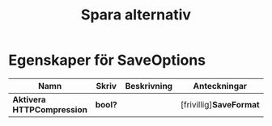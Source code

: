 ﻿---
title: Spara alternativ
second_title: Aspose.Cells Cloud Documen
linktitle: Spara alternativ
type: docs
url: /sv/save-options/
keywords: Workbook save options
description: Aspose.Cells Cloud REST API-stöd få excel-filer till olika formatfiler. SDK stöder olika utvecklingsspråk. De inkluderar Android, C#, Go, Java, NodeJS, Perl, PHP, Python, Ruby och swift
weight: 79
---
# Egenskaper för SaveOptions

Namn | Skriv | Beskrivning | Anteckningar
------------ | ------------- | ------------- | -------------
**Aktivera HTTPCompression** | **bool?** | | [frivillig]**SaveFormat** | **sträng** | | [frivillig]**Radera data** | **bool?** | Gör arbetsboken tom efter att du har sparat filen. | [frivillig]**Cachad filmapp** | **sträng** | Den cachade filmappen används för att lagra en del stora data. | [frivillig]**Validera sammanslagna områden** | **bool?** | Anger om sammanslagna områden ska valideras innan filen sparas. Standardvärdet är falskt. | [frivillig]**RefreshChartCache** | **bool?** | | [frivillig]**Skapa katalog** | **bool?** | Om sant och katalogen inte finns skapas katalogen automatiskt innan filen sparas. | [frivillig]**Sortera namn** | **bool?** | | [frivillig]